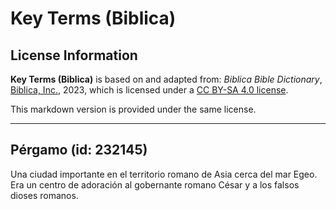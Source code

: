 # Key Terms (Biblica)

## License Information

**Key Terms (Biblica)** is based on and adapted from: _Biblica Bible Dictionary_, [Biblica, Inc.](https://www.biblica.com/), 2023, which is licensed under a [CC BY-SA 4.0 license](https://creativecommons.org/licenses/by-sa/4.0/legalcode.en).

This markdown version is provided under the same license.



--------------------------------

## Pérgamo (id: 232145)

Una ciudad importante en el territorio romano de Asia cerca del mar Egeo. Era un centro de adoración al gobernante romano César y a los falsos dioses romanos.


